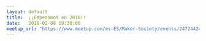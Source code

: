 ```yaml
---
layout: default
title:  ¡¡Empezamos en 2018!!
date:   2018-02-08 19:30:00
meetup_url: "https://www.meetup.com/es-ES/Maker-Society/events/247244245/"
---
```

